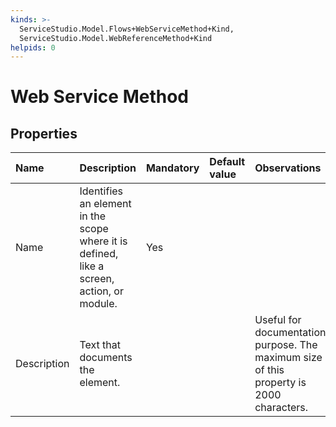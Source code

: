 ```yaml
---
kinds: >-
  ServiceStudio.Model.Flows+WebServiceMethod+Kind,
  ServiceStudio.Model.WebReferenceMethod+Kind
helpids: 0
---
```


# Web Service Method

## Properties

| Name | Description | Mandatory | Default value | Observations |
| :--- | :--- | :--- | :--- | :--- |
| Name | Identifies an element in the scope where it is defined, like a screen, action, or module. | Yes |  |  |
| Description | Text that documents the element. |  |  | Useful for documentation purpose. The maximum size of this property is 2000 characters. |

